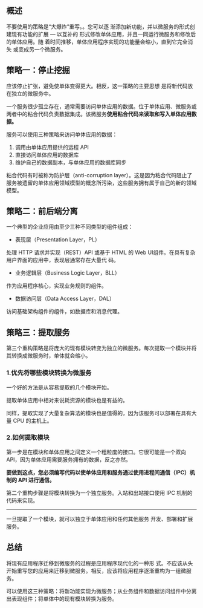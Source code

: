 ## 概述

不要使用的策略是“大爆炸”重写。。您可以逐
渐添加新功能，并以微服务的形式创建现有功能的扩展 — 以互补的
形式修改单体应用，并且一同运行微服务和修改后的单体应用。随
着时间推移，单体应用程序实现的功能量会缩小，直到它完全消失
或变成另一个微服务。

## 策略一：停止挖掘

应该停止扩张，避免使单体变得更大。相反，这一策略的主要思想
是将新代码放在独立的微服务中。

一个服务很少孤立存在，通常需要访问单体应用的数据。位于单体应用、微服务或两者中的粘合代码负责数据集成。该微服务**使用粘合代码来读取和写入单体应用数据。**

服务可以使用三种策略来访问单体应用的数据：
1. 调用由单体应用提供的远程 API
2. 直接访问单体应用的数据库
3. 维护自己的数据副本，与单体应用的数据库同步

粘合代码有时被称为防护层（anti-corruption layer）。这是因为粘合代码阻止了服务被遗留的单体应用领域模型的概念所污染，这些服务拥有属于自己的新的领域模型。

## 策略二：前后端分离

一个典型的企业应用由至少三种不同类型的组件组成：
* 表现层（Presentation Layer，PL）
  
处理 HTTP 请求并实现（REST）API 或基于 HTML 的 Web UI组件。在具有复杂用户界面的应用中，表现层通常存在大量代
码。

* 业务逻辑层（Business Logic Layer，BLL）

作为应用程序核心，实现业务规则的组件。

* 数据访问层（Data Access Layer，DAL）

访问基础架构组件的组件，如数据库和消息代理。

## 策略三：提取服务

第三个重构策略是将庞大的现有模块转变为独立的微服务。每次提取一个模块并将其转换成微服务时，单体就会缩小。

### 1.优先将哪些模块转换为微服务

一个好的方法是从容易提取的几个模块开始。

提取单体应用中相对来说耗资源的模块也是有益的。

同样，提取实现了大量复杂算法的模块也是值得的，因为该服务可以部署在具有大量 CPU 的主机上。

### 2.如何提取模块

第一步是在模块和单体应用之间定义一个粗粒度的接口。它很可能是一个双向 API，因为单体应用需要服务拥有的数据，反之亦然。

**要做到这点，您必须编写代码以使单体应用和服务通过使用进程间通信（IPC）机制的 API 进行通信。**

第二个重构步骤是将模块转换为一个独立服务。入站和出站接口使用 IPC 机制的代码来实现。

---

一旦提取了一个模块，就可以独立于单体应用和任何其他服务
开发、部署和扩展服务。

## 总结

将现有应用程序迁移到微服务的过程是应用程序现代化的一种形
式。不应该从头开始重写您的应用来迁移到微服务。相反，应该将应用程序逐渐重构为一组微服务。

可以使用这三种策略：将新功能实现为微服务；从业务组件和数据访问组件中分离出表现组件；将单体中的现有模块转换为服务。